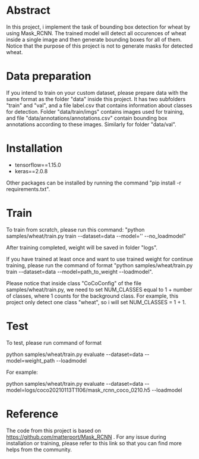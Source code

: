 # Abstract 
In this project, i implement the task of bounding box detection for wheat by using Mask_RCNN. The trained model will detect all occurences of wheat inside a single image and then generate bounding boxes for all of them. Notice that the purpose of this project is not to generate masks for detected wheat. 

# Data preparation 
If you intend to train on your custom dataset, please prepare data with the same format as the folder "data" inside this project. It has two subfolders "train" and "val", and a file label.csv that contains information about classes for detection. Folder "data/train/imgs" contains images used for training, and file "data/annotations/annotations.csv" contain bounding box annotations according to these images. Similarly for folder "data/val". 

# Installation 
- tensorflow==1.15.0
- keras==2.0.8

Other packages can be installed by running the command "pip install -r requirements.txt".

# Train 
To train from scratch, please run this command:
"python samples/wheat/train.py train --dataset=data --model='' --no_loadmodel"

After training completed, weight will be saved in folder "logs".

If you have trained at least once and want to use trained weight for continue training, please run the command of format 
"python samples/wheat/train.py train --dataset=data --model=path_to_weight --loadmodel".

Please notice that inside class "CoCoConfig" of the file samples/wheat/train.py, we need to set NUM_CLASSES equal to 1 + number of classes, where 1 counts for the background class. For example, this project only detect one class "wheat", so i will set NUM_CLASSES = 1 + 1.

# Test
To test, please run command of format 

python samples/wheat/train.py evaluate --dataset=data --model=weight_path --loadmodel

For example:  

python samples/wheat/train.py evaluate --dataset=data --model=logs/coco20210113T1106/mask_rcnn_coco_0210.h5 --loadmodel

# Reference
The code from this project is based on https://github.com/matterport/Mask_RCNN . For any issue during installation or training, please refer to this link so that you can find more helps from the community.






